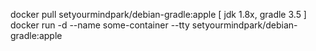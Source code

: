 docker pull setyourmindpark/debian-gradle:apple [ jdk 1.8x, gradle 3.5 ]
docker run -d --name some-container --tty setyourmindpark/debian-gradle:apple
